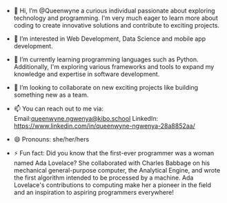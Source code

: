 - 👋 Hi, I’m @Queenwyne a curious individual passionate about exploring technology and programming. I'm very much eager to learn more about coding to create innovative solutions and contribute to exciting projects.
- 👀 I’m interested in Web Development, Data Science and mobile app development.
- 🌱 I’m currently learning programming languages such as Python. Additionally, I'm exploring various frameworks and tools to expand my knowledge and expertise in software development.
- 💞️ I’m looking to collaborate on new exciting projects like building something new as a team.
- 📫 You can reach out to me via: Email:queenwyne.ngwenya@kibo.school
                                  LinkedIn: https://www.linkedin.com/in/queenwyne-ngwenya-28a8852aa/

- 😄 Pronouns: she/her/hers
- ⚡ Fun fact: Did you know that the first-ever programmer was a woman named Ada Lovelace? She collaborated with Charles Babbage on his mechanical general-purpose computer, the Analytical Engine, and wrote the first algorithm intended to be processed by a machine. Ada Lovelace's contributions to computing make her a pioneer in the field and an inspiration to aspiring programmers everywhere!

<!---
Queenwyne/Queenwyne is a ✨ special ✨ repository because its `README.md` (this file) appears on your GitHub profile.
You can click the Preview link to take a look at your changes.
--->

